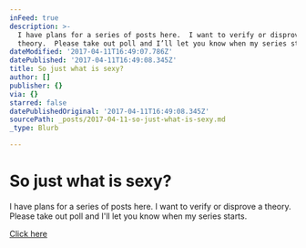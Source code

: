 ```yaml
---
inFeed: true
description: >-
  I have plans for a series of posts here.  I want to verify or disprove a
  theory.  Please take out poll and I’ll let you know when my series starts. 
dateModified: '2017-04-11T16:49:07.786Z'
datePublished: '2017-04-11T16:49:08.345Z'
title: So just what is sexy?
author: []
publisher: {}
via: {}
starred: false
datePublishedOriginal: '2017-04-11T16:49:08.345Z'
sourcePath: _posts/2017-04-11-so-just-what-is-sexy.md
_type: Blurb

---
```

# So just what is sexy?

I have plans for a series of posts here. I want to verify or disprove a theory. Please take out poll and I'll let you know when my series starts. 

[Click here][0]

[0]: https://docs.google.com/forms/d/e/1FAIpQLScg9xpuGYn9nGg_tyxB_hlsbhm_kB69Xeb9ZNhg3aGBHR5h-A/viewform?usp=pp_url&entry.1254403983=It's+a+good+trait+in+a+man.